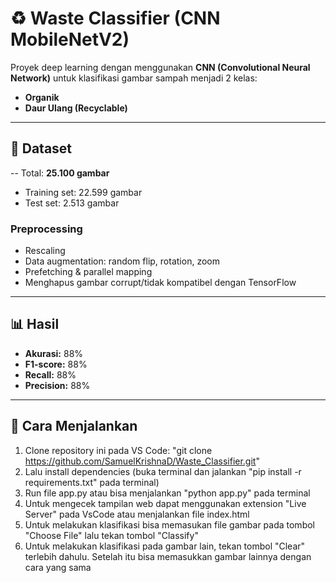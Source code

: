 # ♻️ Waste Classifier (CNN MobileNetV2)

Proyek deep learning dengan menggunakan **CNN (Convolutional Neural Network)** untuk klasifikasi gambar sampah menjadi 2 kelas:
- **Organik**
- **Daur Ulang (Recyclable)**

---

## 📂 Dataset
-- Total: **25.100 gambar**  
  - Training set: 22.599 gambar  
  - Test set: 2.513 gambar  

### Preprocessing
- Rescaling  
- Data augmentation: random flip, rotation, zoom  
- Prefetching & parallel mapping  
- Menghapus gambar corrupt/tidak kompatibel dengan TensorFlow  

---

## 📊 Hasil
- **Akurasi:** 88%  
- **F1-score:** 88%  
- **Recall:** 88%  
- **Precision:** 88%  

---

## 🚀 Cara Menjalankan
1.  Clone repository ini pada VS Code: "git clone https://github.com/SamuelKrishnaD/Waste_Classifier.git"  
2. Lalu install dependencies (buka terminal dan jalankan "pip install -r requirements.txt" pada terminal)
2. Run file app.py atau bisa menjalankan "python app.py" pada terminal
3. Untuk mengecek tampilan web dapat menggunakan extension "Live Server" pada VsCode atau menjalankan file index.html
4. Untuk melakukan klasifikasi bisa memasukan file gambar pada tombol "Choose File" lalu tekan tombol "Classify"
5. Untuk melakukan klasifikasi pada gambar lain, tekan tombol "Clear" terlebih dahulu. Setelah itu bisa memasukkan gambar lainnya dengan cara yang sama

